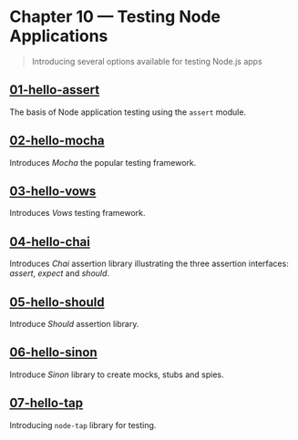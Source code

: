 # Chapter 10 &mdash; Testing Node Applications
> Introducing several options available for testing Node.js apps

## [01-hello-assert](./01-hello-assert/)
The basis of Node application testing using the `assert` module.

## [02-hello-mocha](./02-hello-mocha/)
Introduces *Mocha* the popular testing framework.

## [03-hello-vows](./03-hello-vows/)
Introduces *Vows* testing framework.

## [04-hello-chai](./04-hello-chai/)
Introduces *Chai* assertion library illustrating the three assertion interfaces: *assert*, *expect* and *should*.

## [05-hello-should](./05-hello-should/)
Introduce *Should* assertion library.

## [06-hello-sinon](./06-hello-sinon/)
Introduce *Sinon* library to create mocks, stubs and spies.

## [07-hello-tap](./07-hello-tap/)
Introducing `node-tap` library for testing.